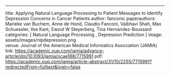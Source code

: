 ---
title: Applying Natural Language Processing to Patient Messages to Identify Depression Concerns in Cancer Patients 
author: fanconic
paperauthors: Marieke van Buchem, Anne de Hond, Claudio Fanconi, Vaibhavi Shah, Max Schuessler, Ilse Kant, Ewout W Steyerberg, Tina Hernandez-Boussard
categories: [ Natural Language Processing , Depression Prediction ]
image: assets/images/nlpdepression.png  
venue:  Journal of the American Medical Informatics Association (JAMIA)
link: https://academic.oup.com/jamia/advance-article/doi/10.1093/jamia/ocae188/7715991
pdf: https://academic.oup.com/jamia/article-abstract/31/10/2255/7715991?redirectedFrom=fulltext&login=false